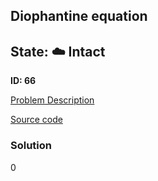## Diophantine equation

## State: :cloud: **Intact**

**ID: 66**

[Problem Description](https://projecteuler.net/problem=66)

[Source code](main.cpp)

### Solution
0
